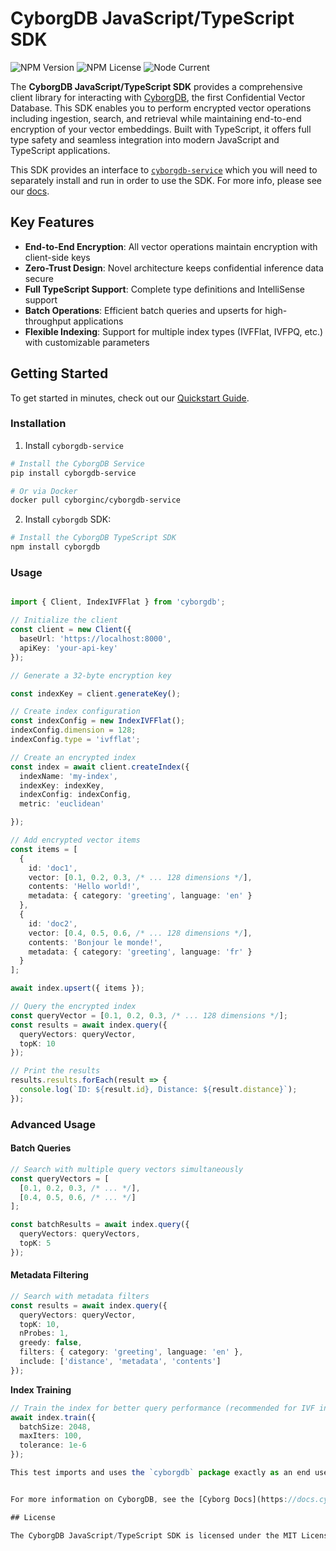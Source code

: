 # CyborgDB JavaScript/TypeScript SDK

![NPM Version](https://img.shields.io/npm/v/cyborgdb)
![NPM License](https://img.shields.io/npm/l/cyborgdb)
![Node Current](https://img.shields.io/node/v/cyborgdb)

The **CyborgDB JavaScript/TypeScript SDK** provides a comprehensive client library for interacting with [CyborgDB](https://docs.cyborg.co), the first Confidential Vector Database. This SDK enables you to perform encrypted vector operations including ingestion, search, and retrieval while maintaining end-to-end encryption of your vector embeddings. Built with TypeScript, it offers full type safety and seamless integration into modern JavaScript and TypeScript applications.

This SDK provides an interface to [`cyborgdb-service`](https://pypi.org/project/cyborgdb-service/) which you will need to separately install and run in order to use the SDK. For more info, please see our [docs](https://docs.cyborg.co).

## Key Features

- **End-to-End Encryption**: All vector operations maintain encryption with client-side keys
- **Zero-Trust Design**: Novel architecture keeps confidential inference data secure
- **Full TypeScript Support**: Complete type definitions and IntelliSense support
- **Batch Operations**: Efficient batch queries and upserts for high-throughput applications
- **Flexible Indexing**: Support for multiple index types (IVFFlat, IVFPQ, etc.) with customizable parameters

## Getting Started

To get started in minutes, check out our [Quickstart Guide](https://docs.cyborg.co/quickstart).


### Installation

1. Install `cyborgdb-service`

```bash
# Install the CyborgDB Service
pip install cyborgdb-service

# Or via Docker
docker pull cyborginc/cyborgdb-service
```

2. Install `cyborgdb` SDK:

```bash
# Install the CyborgDB TypeScript SDK
npm install cyborgdb
```

### Usage

```typescript

import { Client, IndexIVFFlat } from 'cyborgdb';

// Initialize the client
const client = new Client({ 
  baseUrl: 'https://localhost:8000', 
  apiKey: 'your-api-key' 
});

// Generate a 32-byte encryption key

const indexKey = client.generateKey();

// Create index configuration
const indexConfig = new IndexIVFFlat();
indexConfig.dimension = 128;
indexConfig.type = 'ivfflat';

// Create an encrypted index
const index = await client.createIndex({
  indexName: 'my-index',
  indexKey: indexKey,
  indexConfig: indexConfig,
  metric: 'euclidean'

});

// Add encrypted vector items
const items = [
  {
    id: 'doc1',
    vector: [0.1, 0.2, 0.3, /* ... 128 dimensions */],
    contents: 'Hello world!',
    metadata: { category: 'greeting', language: 'en' }
  },
  {
    id: 'doc2', 
    vector: [0.4, 0.5, 0.6, /* ... 128 dimensions */],
    contents: 'Bonjour le monde!',
    metadata: { category: 'greeting', language: 'fr' }
  }
];

await index.upsert({ items });

// Query the encrypted index
const queryVector = [0.1, 0.2, 0.3, /* ... 128 dimensions */];
const results = await index.query({
  queryVectors: queryVector,
  topK: 10
});

// Print the results
results.results.forEach(result => {
  console.log(`ID: ${result.id}, Distance: ${result.distance}`);
});
```

### Advanced Usage

#### Batch Queries

```typescript
// Search with multiple query vectors simultaneously
const queryVectors = [
  [0.1, 0.2, 0.3, /* ... */],
  [0.4, 0.5, 0.6, /* ... */]
];

const batchResults = await index.query({
  queryVectors: queryVectors,
  topK: 5
});
```

#### Metadata Filtering

```typescript
// Search with metadata filters
const results = await index.query({
  queryVectors: queryVector,
  topK: 10,
  nProbes: 1,
  greedy: false,
  filters: { category: 'greeting', language: 'en' },
  include: ['distance', 'metadata', 'contents']
});
```


**Index Training**

```typescript
// Train the index for better query performance (recommended for IVF indexes)
await index.train({
  batchSize: 2048,
  maxIters: 100,
  tolerance: 1e-6
});

This test imports and uses the `cyborgdb` package exactly as an end user would, ensuring the package works correctly when installed as a dependency.


For more information on CyborgDB, see the [Cyborg Docs](https://docs.cyborg.co).

## License

The CyborgDB JavaScript/TypeScript SDK is licensed under the MIT License.
